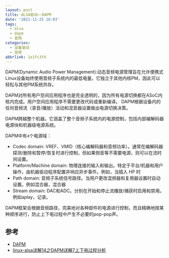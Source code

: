 ```yaml
---
layout: post
title: ALSA驱动——DAPM
date: '2021-11-25 16:03'
tags:
  - alsa
  - dapm
  - 音频
categories:
  - 设备驱动
  - 音频
abbrlink: 1e1fc3f4
---
```


DAPM(Dynamic Audio Power Management):动态音频电源管理旨在允许便携式Linux设备始终使用音频子系统内的最低电量。它独立于其他内核PM，因此可以轻松与其他PM系统共存。

DAPM对所有用户空间应用程序也是完全透明的，因为所有电源切换都在ASoC内核内完成。用户空间应用程序不需要更改代码或重新编译。 DAPM根据设备内的任何音频流（录音/播放）活动和混音器设置做出电源切换决策。

DAPM跨越整个机器。它涵盖了整个音频子系统内的电源控制，包括内部编解码器电源块和机器级电源系统。

<!--more-->

DAPM中有`4`个电源域：

- Codec domain: VREF、VMID（核心编解码器和音频功率）。通常在编解码器探测/删除和暂停/恢复时进行控制，但如果侧音等不需要电源，则可以在流时间设置。
- Platform/Machine domain: 物理连接的输入和输出。特定于平台/机器和用户操作，由机器驱动程序配置并响应异步事件。例如，当插入 HP 时
- Path domain: 音频子系统信号路径。当用户更改混频器和复用器设置时自动设置。例如混合器，混合器
- Stream domain: DAC和ADC。分别在开始和停止流播放/捕获时启用和禁用。例如aplay，记录。

DAPM框架会根据音频路径，完美地对各种部件的电源进行控制，而且精确地按某种顺序进行，防止上下电过程中产生不必要的pop-pop声。

## 参考

- [DAPM](https://www.alsa-project.org/main/index.php/DAPM)
- [linux-alsa详解14之DAPM详解7上下电过程分析](https://www.cnblogs.com/xinghuo123/p/13191510.html)
